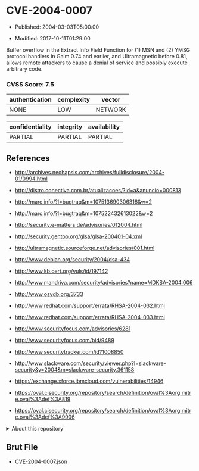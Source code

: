 # CVE-2004-0007

- Published: 2004-03-03T05:00:00

- Modified: 2017-10-11T01:29:00

Buffer overflow in the Extract Info Field Function for (1) MSN and (2) YMSG protocol handlers in Gaim 0.74 and earlier, and Ultramagnetic before 0.81, allows remote attackers to cause a denial of service and possibly execute arbitrary code.

### CVSS Score: **7.5**

| authentication | complexity | vector |
| --- | --- | --- |
| NONE | LOW | NETWORK |

| confidentiality | integrity | availability |
| --- | --- | --- |
| PARTIAL | PARTIAL | PARTIAL |

## References

* http://archives.neohapsis.com/archives/fulldisclosure/2004-01/0994.html

* http://distro.conectiva.com.br/atualizacoes/?id=a&anuncio=000813

* http://marc.info/?l=bugtraq&m=107513690306318&w=2

* http://marc.info/?l=bugtraq&m=107522432613022&w=2

* http://security.e-matters.de/advisories/012004.html

* http://security.gentoo.org/glsa/glsa-200401-04.xml

* http://ultramagnetic.sourceforge.net/advisories/001.html

* http://www.debian.org/security/2004/dsa-434

* http://www.kb.cert.org/vuls/id/197142

* http://www.mandriva.com/security/advisories?name=MDKSA-2004:006

* http://www.osvdb.org/3733

* http://www.redhat.com/support/errata/RHSA-2004-032.html

* http://www.redhat.com/support/errata/RHSA-2004-033.html

* http://www.securityfocus.com/advisories/6281

* http://www.securityfocus.com/bid/9489

* http://www.securitytracker.com/id?1008850

* http://www.slackware.com/security/viewer.php?l=slackware-security&y=2004&m=slackware-security.361158

* https://exchange.xforce.ibmcloud.com/vulnerabilities/14946

* https://oval.cisecurity.org/repository/search/definition/oval%3Aorg.mitre.oval%3Adef%3A819

* https://oval.cisecurity.org/repository/search/definition/oval%3Aorg.mitre.oval%3Adef%3A9906

<details>
<summary>About this repository</summary> 

  This repository is part of the project [Live Hack CVE](https://github.com/Live-Hack-CVE). Main website can be found [www.live-hack.org](https://www.live-hack.org) 
  
  Made by [Sn0wAlice](https://github.com/Sn0wAlice) for the people that care about security and need to have a feed of the latest CVEs. Hope you enjoy it, don't forget to star the repo and follow me on [Twitter](https://twitter.com/Sn0wAlice) and [Github](https://github.com/Sn0wAlice). And that is my [personnal website](https://www.alice-snow.me/)

  - [Home Page](https://github.com/Live-Hack-CVE)
  - [Framework](https://github.com/Live-Hack-CVE/cve-framework)
  - [CVE database](https://github.com/Live-Hack-CVE/full_database)
  - [Changelog](https://github.com/Live-Hack-CVE/Changelog)
</details>

## Brut File

* [CVE-2004-0007.json](https://raw.githubusercontent.com/Live-Hack-CVE/full_database/main/cves/2004/CVE-2004-0007.json)

